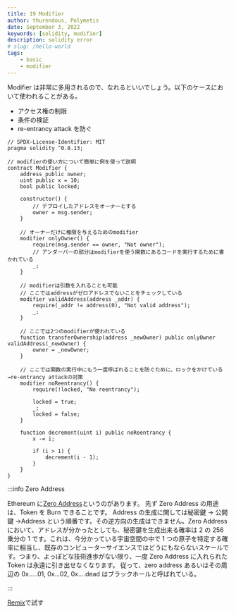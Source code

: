 ```yaml
---
title: 19 Modifier
author: thurendous, Polymetis
date: September 3, 2022
keywords: [solidity, modifier]
description: solidity error
# slug: /hello-world
tags:
    - basic
    - modifier
---
```


Modifier は非常に多用されるので、なれるといいでしょう。以下のケースにおいて使われることがある。

-   アクセス権の制限
-   条件の検証
-   re-entrancy attack を防ぐ

```sol
// SPDX-License-Identifier: MIT
pragma solidity ^0.8.13;

// modifierの使い方について簡単に例を使って説明
contract Modifier {
    address public owner;
    uint public x = 10;
    bool public locked;

    constructor() {
        // デプロイしたアドレスをオーナーとする
        owner = msg.sender;
    }

    // オーナーだけに権限を与えるためのmodifier
    modifier onlyOwner() {
        require(msg.sender == owner, "Not owner");
        // アンダーバーの部分はmodifierを使う関数にあるコードを実行するために書かれている
        _;
    }

    // modifierは引数を入れることも可能
    // ここではaddressがゼロアドレスでないことをチェックしている
    modifier validAddress(address _addr) {
        require(_addr != address(0), "Not valid address");
        _;
    }

    // ここでは2つのmodifierが使われている
    function transferOwnership(address _newOwner) public onlyOwner validAddress(_newOwner) {
        owner = _newOwner;
    }

    // ここでは関数の実行中にもう一度呼ばれることを防ぐために、ロックをかけている→re-entrancy attackの対策
    modifier noReentrancy() {
        require(!locked, "No reentrancy");

        locked = true;
        _;
        locked = false;
    }

    function decrement(uint i) public noReentrancy {
        x -= i;

        if (i > 1) {
            decrement(i - 1);
        }
    }
}

```

:::info Zero Address

Ethereum に[Zero Address](https://etherscan.io/address/0x0000000000000000000000000000000000000000)というのがあります。
先ず Zero Address の用途は、Token を Burn できることです。
Address の生成に関しては秘密鍵 → 公開鍵 →Address という順番です。その逆方向の生成はできません。Zero Address において、アドレスが分かったとしても、秘密鍵を生成出来る確率は 2 の 256 乗分の 1 です。これは、今分かっている宇宙空間の中で 1 つの原子を特定する確率に相当し、既存のコンピューターサイエンスではどうにもならないスケールです。つまり、よっぽどな技術進歩がない限り、一度 Zero Address に入れられた Token は永遠に引き出せなくなります。
従って、zero address あるいはその周辺の 0x.....01, 0x...02, 0x....dead はブラックホールと呼ばれている。

:::

[Remix](https://remix.ethereum.org/)で試す
